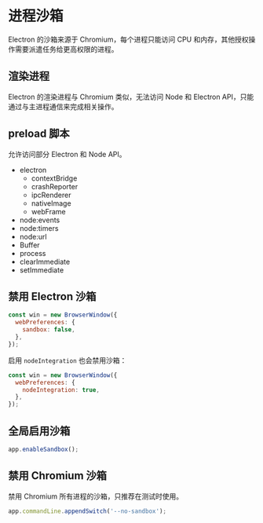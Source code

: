 # 进程沙箱

Electron 的沙箱来源于 Chromium，每个进程只能访问 CPU 和内存，其他授权操作需要派遣任务给更高权限的进程。

## 渲染进程

Electron 的渲染进程与 Chromium 类似，无法访问 Node 和 Electron API，只能通过与主进程通信来完成相关操作。

## preload 脚本

允许访问部分 Electron 和 Node API。

- electron
  - contextBridge
  - crashReporter
  - ipcRenderer
  - nativeImage
  - webFrame
- node:events
- node:timers
- node:url
- Buffer
- process
- clearImmediate
- setImmediate

## 禁用 Electron 沙箱

```js
const win = new BrowserWindow({
  webPreferences: {
    sandbox: false,
  },
});
```

启用 `nodeIntegration` 也会禁用沙箱：

```js
const win = new BrowserWindow({
  webPreferences: {
    nodeIntegration: true,
  },
});
```

## 全局启用沙箱

```js
app.enableSandbox();
```

## 禁用 Chromium 沙箱

禁用 Chromium 所有进程的沙箱，只推荐在测试时使用。

```js
app.commandLine.appendSwitch('--no-sandbox');
```
